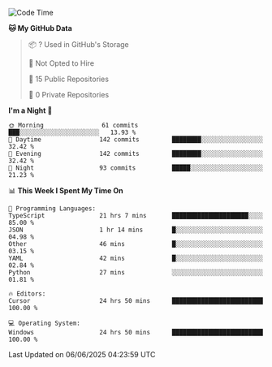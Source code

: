 <!--START_SECTION:waka-->
![Code Time](http://img.shields.io/badge/Code%20Time-7%2C123%20hrs%2026%20mins-blue)

**🐱 My GitHub Data** 

> 📦 ? Used in GitHub's Storage 
 > 
> 🚫 Not Opted to Hire
 > 
> 📜 15 Public Repositories 
 > 
> 🔑 0 Private Repositories 
 > 
**I'm a Night 🦉** 

```text
🌞 Morning                61 commits          ███░░░░░░░░░░░░░░░░░░░░░░   13.93 % 
🌆 Daytime                142 commits         ████████░░░░░░░░░░░░░░░░░   32.42 % 
🌃 Evening                142 commits         ████████░░░░░░░░░░░░░░░░░   32.42 % 
🌙 Night                  93 commits          █████░░░░░░░░░░░░░░░░░░░░   21.23 % 
```


📊 **This Week I Spent My Time On** 

```text
💬 Programming Languages: 
TypeScript               21 hrs 7 mins       █████████████████████░░░░   85.00 % 
JSON                     1 hr 14 mins        █░░░░░░░░░░░░░░░░░░░░░░░░   04.98 % 
Other                    46 mins             █░░░░░░░░░░░░░░░░░░░░░░░░   03.15 % 
YAML                     42 mins             █░░░░░░░░░░░░░░░░░░░░░░░░   02.84 % 
Python                   27 mins             ░░░░░░░░░░░░░░░░░░░░░░░░░   01.81 % 

🔥 Editors: 
Cursor                   24 hrs 50 mins      █████████████████████████   100.00 % 

💻 Operating System: 
Windows                  24 hrs 50 mins      █████████████████████████   100.00 % 
```


 Last Updated on 06/06/2025 04:23:59 UTC
<!--END_SECTION:waka-->

